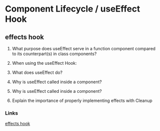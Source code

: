 # Component Lifecycle / useEffect Hook

## effects hook
1. What purpose does useEffect serve in a function component compared to its counterpart(s) in class components?

2. When using the useEffect Hook:

3. What does useEffect do?

4. Why is useEffect called inside a component?

5. Why is useEffect called inside a component?

6. Explain the importance of properly implementing effects with Cleanup

### Links
[effects hook](https://reactjs.org/docs/hooks-effect.html)